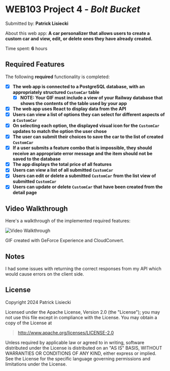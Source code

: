 # WEB103 Project 4 - *Bolt Bucket*

Submitted by: **Patrick Lisiecki**

About this web app: **A car personalizer that allows users to create a custom car and view, edit, or delete ones they have already created.**

Time spent: **6** hours

## Required Features

The following **required** functionality is completed:

- [X] **The web app is connected to a PostgreSQL database, with an appropriately structured `CustomCar` table**
  - [X] **NOTE: Your GIF must include a view of your Railway database that shows the contents of the table used by your app**
- [X] **The web app uses React to display data from the API**
- [X] **Users can view a list of options they can select for different aspects of a `CustomCar`**
- [X] **On selecting each option, the displayed visual icon for the `CustomCar` updates to match the option the user chose**
- [X] **The user can submit their choices to save the car to the list of created `CustomCar`**
- [X] **If a user submits a feature combo that is impossible, they should receive an appropriate error message and the item should not be saved to the database**
- [X] **The app displays the total price of all features**
- [X] **Users can view a list of all submitted `CustomCar`**
- [X] **Users can edit or delete a submitted `CustomCar` from the list view of submitted `CustomCar`**
- [X] **Users can update or delete `CustomCar` that have been created from the detail page**

## Video Walkthrough

Here's a walkthrough of the implemented required features:

<img src='https://github.com/PatrickLisiecki/bolt-bucket/blob/main/demo.gif' title='Video Walkthrough' alt='Video Walkthrough' />

GIF created with GeForce Experience and CloudConvert.

## Notes

I had some issues with returning the correct responses from my API which would cause errors on the client side.

## License

Copyright 2024 Patrick Lisiecki

Licensed under the Apache License, Version 2.0 (the "License"); you may not use this file except in compliance with the License. You may obtain a copy of the License at

> http://www.apache.org/licenses/LICENSE-2.0

Unless required by applicable law or agreed to in writing, software distributed under the License is distributed on an "AS IS" BASIS, WITHOUT WARRANTIES OR CONDITIONS OF ANY KIND, either express or implied. See the License for the specific language governing permissions and limitations under the License.